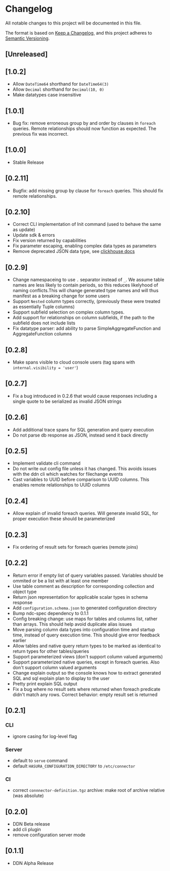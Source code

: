 # Changelog

All notable changes to this project will be documented in this file.

The format is based on [Keep a Changelog](https://keepachangelog.com/en/1.1.0/),
and this project adheres to [Semantic Versioning](https://semver.org/spec/v2.0.0.html).

## [Unreleased]

## [1.0.2]

- Allow `DateTime64` shorthand for `DateTime64(3)`
- Allow `Decimal` shorthand for `Decimal(10, 0)`
- Make datatypes case insensitive

## [1.0.1]

- Bug fix: remove erroneous group by and order by clauses in `foreach` queries. Remote relationships should now function as expected. The previous fix was incorrect.

## [1.0.0]

- Stable Release

## [0.2.11]

- Bugfix: add missing group by clause for `foreach` queries. This should fix remote relationships.

## [0.2.10]

- Correct CLI implementation of Init command (used to behave the same as update)
- Update sdk & errors
- Fix version returned by capabilities
- Fix parameter escaping, enabling complex data types as parameters
- Remove deprecated JSON data type, see [clickhouse docs](https://clickhouse.com/docs/en/sql-reference/data-types/object-data-type)

## [0.2.9]

- Change namespaceing to use `.` separator instead of `_`. We assume table names are less likely to contain periods, so this reduces likelyhood of naming conflicts.This will change generated type names and will thus manifest as a breaking change for some users
- Support `Nested` column types correctly, (previously these were treated as essentially Tuple columns)
- Support subfield selection on complex column types.
- Add support for relationships on column subfields, if the path to the subfield does not include lists
- Fix datatype parser: add ability to parse SimpleAggregateFunction and AggregateFunction columns

## [0.2.8]

- Make spans visible to cloud console users (tag spans with `internal.visibility = 'user'`)

## [0.2.7]

- Fix a bug introduced in 0.2.6 that would cause responses including a single quote to be serialized as invalid JSON strings

## [0.2.6]

- Add additional trace spans for SQL generation and query execution
- Do not parse db response as JSON, instead send it back directly

## [0.2.5]

- Implement validate cli command
- Do not write out config file unless it has changed. This avoids issues with the ddn cli which watches for filechange events
- Cast variables to UUID before comparison to UUID columns. This enables remote relationships to UUID columns

## [0.2.4]

- Allow explain of invalid foreach queries. Will generate invalid SQL, for proper execution these should be parameterized

## [0.2.3]

- Fix ordering of result sets for foreach queries (remote joins)

## [0.2.2]

- Return error if empty list of query variables passed. Variables should be ommited or be a list with at least one member
- Use table comment as description for corresponding collection and object type
- Return json representation for applicable scalar types in schema response
- Add `configuration.schema.json` to generated configuration directory
- Bump ndc-spec dependency to 0.1.1
- Config breaking change: use maps for tables and columns list, rather than arrays. This should help avoid duplicate alias issues
- Move parsing column data types into configuration time and startup time, instead of query execution time. This should give error feedback earlier
- Allow tables and native query return types to be marked as identical to return types for other tables/queries
- Support parameterized views (don't support column valued arguments)
- Support parameterized native queries, except in foreach queries. Also don't support column valued arguments
- Change explain output so the console knows how to extract generated SQL and sql explain plan to display to the user
- Pretty print explain SQL output
- Fix a bug where no result sets where returned when foreach predicate didn't match any rows. Correct behavior: empty result set is returned

## [0.2.1]

### CLI

- ignore casing for log-level flag

### Server

- default to `serve` command
- default `HASURA_CONFIGURATION_DIRECTORY` to `/etc/connector`

### CI

- correct `connnector-definition.tgz` archive: make root of archive relative (was absolute)

## [0.2.0]

- DDN Beta release
- add cli plugin
- remove configuration server mode

## [0.1.1]

- DDN Alpha Release
